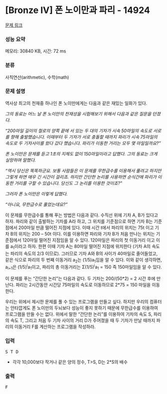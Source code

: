 # [Bronze IV] 폰 노이만과 파리 - 14924 

[문제 링크](https://www.acmicpc.net/problem/14924) 

### 성능 요약

메모리: 30840 KB, 시간: 72 ms

### 분류

사칙연산(arithmetic), 수학(math)

### 문제 설명

<p>역사상 최고의 천재중 하나인 폰 노이만에게는 다음과 같은 재밌는 일화가 있다.</p>

<p><em>그의 동료는 어느 날 폰 노이만의 천재성을 시험해보기 위해서 다음과 같은 질문을 던졌다. </em></p>

<p><em>“200마일 길이의 철로의 양쪽 끝에 서 있는 두 대의 기차가 시속 50마일의 속도로 서로를 향해 출발했습니다. 이때부터 두 기차가 서로 충돌할 때까지 파리가 시속 75마일의 속도로 두 기차사이를 왔다 갔다 했습니다. 파리가 이동한 거리는 모두 몇 마일일까요?”</em></p>

<p><em>폰 노이만은 문제를 듣고 1초의 지체도 없이 150마일이라고 답했다. 그의 동료는 크게 실망하며 말했다.</em></p>

<p><em>“역시 당신은 똑똑하군요. 보통 사람들은 이 문제를 무한급수를 이용해서 풀려고 하지만 그렇게 하면 매우 긴 시간이 걸리죠. 하지만 간단한 논리를 사용하면 순식간에 파리가 이동한 거리를 구할 수 있습니다. 당신도 그 논리를 이용한 것이죠?”</em></p>

<p><em>그러자 폰 노이만은 이렇게 답했다.</em></p>

<p><em>“아니요, 무한급수로 풀었는데요?”</em></p>

<p>이 문제를 무한급수를 통해 푸는 방법은 다음과 같다.  수직선 위에 기차 A, B가 있다고 하자.  파리와 같이 출발하는 기차를 A라 하고, 그 위치를 기준점으로 하면 기차 B는 기준점에서 200마일 만큼 떨어진 지점에 있다. 이때 시간 t에서 파리의 위치는 75t 이고 기차 B의 위치는 200 – 50t 이다. 이를 이용하면 파리와 기차 B가 처음 만나는 위치는 기준점에서 120마일 떨어진 지점임을 알 수 있다.  120마일은 파리의 첫 이동거리 이고 이를 a<sub>1</sub>이라고 하자.  한편 이때 기차 A는 80마일 떨어진 지점에 위치한다 (기차 A의 속도는 파리의 속도의 2/3 이므로).  그러므로 기차 A와 B의 사이가 40마일로 줄어들었고, 같은 식으로 파리의 두 번째 이동거리 a<sub>2</sub>는 (1/5)a<sub>1</sub>임을 알 수 있다.  이와 같이 생각하면, a<sub>i+1</sub>은 (1/5)<sup>i</sup>a<sub>1</sub>이고, 파리의 총 이동거리는 Σ(1/5)<sup>i</sup>a<sub>1</sub> = 150 즉 150마일임을 알 수 있다.</p>

<p>이 문제를 푸는 “간단한 논리”는 다음과 같다.  두 기차는 200/(50*2) = 2 시간 후에 만난다.  파리는 2시간동안 시간당 75마일의 속도로 이동하므로 2*75 = 150 마일을 이동한다.</p>

<p>우리는 위에서 제시한 문제를 풀 수 있는 프로그램을 만들고 싶다. 하지만 우리의 컴퓨터는 안타깝게도 폰 노이만의 두뇌보다 성능이 좋지 못하기 때문에 무한급수를 이용하여 프로그램을 만들 수는 없다.  위에서 말한 “간단한 논리”를 이용하여 기차의 속도 S,  파리의 속도 T, 그리고 처음 두 기차 사이의 거리 D가 주어졌을 때 두 기차가 만날 때까지 파리의 이동거리 F를 계산하는 프로그램을 작성하라.</p>

### 입력 

 <pre>S T D </pre>

<ul>
	<li>각각 10,000보다 작거나 같은 양의 정수, T>S, D는 2*S의 배수</li>
</ul>

### 출력 

 <pre>F</pre>

